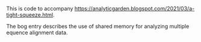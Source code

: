 This is code to accompany https://analyticgarden.blogspot.com/2021/03/a-tight-squeeze.html.

The bog entry describes the use of shared memory for analyzing multiple equence alignment data.

